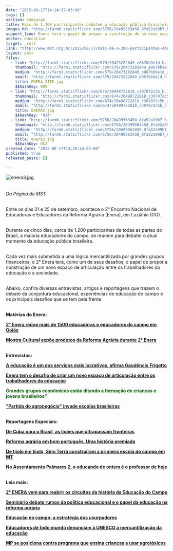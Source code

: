 ```yaml
---
date: "2015-08-17T14:14:37-03:00"
tags: []
section: campaign
title: Mais de 1.200 participantes debatem a educação pública brasileira
images_hd: "http://farm6.staticflickr.com/5756/20499563458_8fa52a99b7_b.jpg"
support_line: Enera terá o papel de propor a construção de um novo espaço de articulação entre os trabalhadores da educação e a sociedade.
sector: education
target: _self
link: "http://www.mst.org.br/2015/08/17/mais-de-1-200-participantes-debatem-a-educacao-publica-brasileira.html"
layout: post
files:
  - link: "http://farm1.staticflickr.com/579/20473282849_e867bb9e1d_b.jpg"
    thumbnail: "http://farm1.staticflickr.com/579/20473282849_e867bb9e1d_t.jpg"
    medium: "http://farm1.staticflickr.com/579/20473282849_e867bb9e1d_z.jpg"
    small: "http://farm1.staticflickr.com/579/20473282849_e867bb9e1d_n.jpg"
    title: ENERA_SITE.jpg
    $$hashKey: 09V
  - link: "http://farm1.staticflickr.com/674/20498722818_c307072c5b_b.jpg"
    thumbnail: "http://farm1.staticflickr.com/674/20498722818_c307072c5b_t.jpg"
    medium: "http://farm1.staticflickr.com/674/20498722818_c307072c5b_z.jpg"
    small: "http://farm1.staticflickr.com/674/20498722818_c307072c5b_n.jpg"
    title: ENERA2.jpg
    $$hashKey: "034"
  - link: "http://farm6.staticflickr.com/5756/20499563458_8fa52a99b7_b.jpg"
    thumbnail: "http://farm6.staticflickr.com/5756/20499563458_8fa52a99b7_t.jpg"
    medium: "http://farm6.staticflickr.com/5756/20499563458_8fa52a99b7_z.jpg"
    small: "http://farm6.staticflickr.com/5756/20499563458_8fa52a99b7_n.jpg"
    title: enera3.jpg
    $$hashKey: 0C2
created_date: "2015-08-17T14:20:14-03:00"
published: true
releated_posts: []

---
```

<p><img alt="enera3.jpg" src="http://farm6.staticflickr.com/5756/20499563458_8fa52a99b7_b.jpg" /><br />
<br />
<br />
<em>Da P&aacute;gina do MST</em></p>

<p><br />
Entre os dias 21 e 25 de setembro, acontece o 2&deg; Encontro Nacional de Educadoras e Educadores da Reforma Agr&aacute;ria (Enera), em Luzi&acirc;nia (GO).</p>

<p><br />
Durante os cinco dias, cerca de 1.200 participantes de todas as partes do Brasil, a maioria educadores do campo, se re&uacute;nem para debater o atual momento da educa&ccedil;&atilde;o p&uacute;blica brasileira.</p>

<p><br />
Cada vez mais submetida a uma l&oacute;gica mercantilizada por grandes grupos financeiros, o 2&deg; Enera ter&aacute;, como um de seus desafios, o papel de propor a constru&ccedil;&atilde;o de um novo espa&ccedil;o de articula&ccedil;&atilde;o entre os trabalhadores da educa&ccedil;&atilde;o e a sociedade.</p>

<p><br />
Abaixo, confira diversas entrevistas, artigos e reportagens que trazem o debate da conjuntura educacional, experi&ecirc;ncias de educa&ccedil;&atilde;o do campo e os principais desafios que se tem pela frente.</p>

<p><br />
<strong>Mat&eacute;rias do Enera:</strong></p>

<p><strong><a href="http://www.mst.org.br/2015/09/21/abertura-2-enenra-construimos-a-ideia-de-que-a-libertacao-depende-do-povo-controlar-em-primeiro-lugar-o-conhecimento.html">2&deg; Enera re&uacute;ne mais de 1500 educadoras e educadores do campo em Goi&aacute;s</a></strong></p>

<p><strong><a href="http://www.mst.org.br/2015/09/21/mostra-cultural-expoe-produtos-da-reforma-agraria-durante-2-enera.html">Mostra Cultural exp&otilde;e produtos da Reforma Agr&aacute;ria durante 2&deg; Enera</a></strong></p>

<p><br />
<strong style="box-sizing: inherit;">Entrevistas:</strong></p>

<p><strong><a href="http://www.mst.org.br/2015/09/15/a-educacao-tem-se-tornado-um-dos-servicos-mercantis-mais-lucrativos-afirma-professor-da-uerj.html">A educa&ccedil;&atilde;o &eacute; um dos servi&ccedil;os mais lucrativos, afirma Gaud&ecirc;ncio Frigotto</a></strong></p>

<p><strong><a href="http://www.mst.org.br/2015/07/15/enera-tem-o-desafio-de-criar-um-novo-espaco-de-articulacao-entre-os-trabalhadores-da-educacao.html">Enera tem o desafio de criar um novo espa&ccedil;o de articula&ccedil;&atilde;o entre os trabalhadores da educa&ccedil;&atilde;o</a></strong></p>

<p><strong style="box-sizing: inherit;"><a href="http://www.mst.org.br/2015/07/01/grandes-grupos-economicos-estao-ditando-a-formacao-de-criancas-e-jovens-brasileiros.html" style="box-sizing: inherit; color: rgb(0, 100, 0); text-decoration: none;">Grandes grupos econ&ocirc;micos est&atilde;o ditando a forma&ccedil;&atilde;o de crian&ccedil;as e jovens brasileiros&rdquo;</a></strong></p>

<p><strong><a href="http://www.mst.org.br/2014/11/14/partido-do-agronegocio-invade-escolas-brasileiras.html">&quot;Partido do agroneg&oacute;cio&quot; invade escolas brasileiras</a></strong></p>

<p><br />
<strong>Reportagens Especiais:</strong></p>

<p><strong><a href="http://www.mst.org.br/2015/08/17/de-cuba-para-o-brasil-as-licoes-que-ultrapassam-fronteiras.html" target="_blank">De Cuba para o Brasil, as li&ccedil;&otilde;es que ultrapassam fronteiras</a></strong></p>

<p><strong><a href="http://www.mst.org.br/2015/05/18/reforma-agraria-em-bom-portugues-uma-historia-premiada.html">Reforma agr&aacute;ria em bom portugu&ecirc;s. Uma hist&oacute;ria premiada</a></strong></p>

<p><strong><a href="http://www.mst.org.br/2015/05/06/de-tijolo-em-tijolo-sem-terra-construiram-a-primeira-escola-do-campo.html">De tijolo em tijolo, Sem Terra constru&iacute;ram a primeira escola do campo em MT</a></strong></p>

<p><strong><a href="http://www.mst.org.br/2015/03/23/o-educando-de-ontem-e-o-professor-de-hoje.html">No Assentamento Palmares 2, o educando de ontem &eacute; o professor de hoje</a></strong></p>

<p><br />
<strong>Leia mais:</strong></p>

<p><strong><a href="http://www.mst.org.br/2015/09/02/2-enera-vem-para-reabrir-os-circuitos-da-historia-da-educacao-do-campo.html">2&deg; ENERA vem para reabrir os circuitos da hist&oacute;ria da Educa&ccedil;&atilde;o do Campo</a></strong></p>

<p><strong><a href="http://www.mst.org.br/2015/08/17/mais-de-1-200-participantes-debatem-a-educacao-publica-brasileira.html">Semin&aacute;rio debate rumos da pol&iacute;tica educacional e o papel da educa&ccedil;&atilde;o na reforma agr&aacute;ria</a></strong></p>

<p><strong><a href="http://www.mst.org.br/2015/05/20/educacao-no-campo-a-estrategia-dos-usurpadores.html">Educa&ccedil;&atilde;o no campo: a estrat&eacute;gia dos usurpadores</a></strong></p>

<p><strong><a href="http://www.mst.org.br/2015/07/20/educadores-de-todo-mundo-denunciam-a-unesco-a-mercantilizacao-da-educacao.html">Educadores de todo mundo denunciam &agrave; UNESCO a mercantiliza&ccedil;&atilde;o da educa&ccedil;&atilde;o</a></strong></p>

<p><strong><a href="http://www.mst.org.br/2014/12/08/mp-se-posiciona-contra-programa-que-ensina-criancas-a-usar-agrotoxicos.html">MP se posiciona contra programa que ensina crian&ccedil;as a usar agrot&oacute;xicos</a></strong></p>
